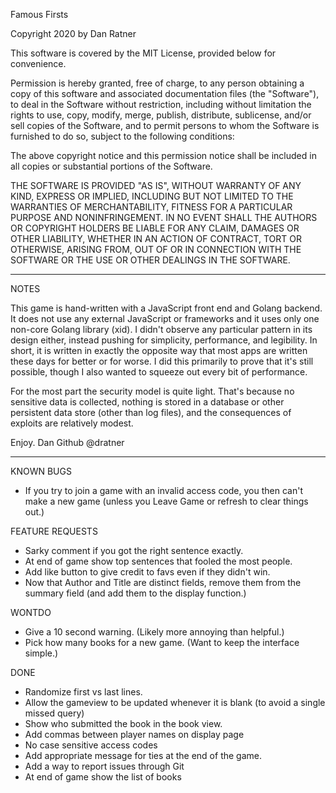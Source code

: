 Famous Firsts

Copyright 2020 by Dan Ratner

This software is covered by the MIT License, provided below for convenience.

Permission is hereby granted, free of charge, to any person obtaining a copy of this software and associated documentation files (the "Software"), to deal in the Software without restriction, including without limitation the rights to use, copy, modify, merge, publish, distribute, sublicense, and/or sell copies of the Software, and to permit persons to whom the Software is furnished to do so, subject to the following conditions:

The above copyright notice and this permission notice shall be included in all copies or substantial portions of the Software.

THE SOFTWARE IS PROVIDED "AS IS", WITHOUT WARRANTY OF ANY KIND, EXPRESS OR IMPLIED, INCLUDING BUT NOT LIMITED TO THE WARRANTIES OF MERCHANTABILITY, FITNESS FOR A PARTICULAR PURPOSE AND NONINFRINGEMENT. IN NO EVENT SHALL THE AUTHORS OR COPYRIGHT HOLDERS BE LIABLE FOR ANY CLAIM, DAMAGES OR OTHER LIABILITY, WHETHER IN AN ACTION OF CONTRACT, TORT OR OTHERWISE, ARISING FROM, OUT OF OR IN CONNECTION WITH THE SOFTWARE OR THE USE OR OTHER DEALINGS IN THE SOFTWARE.

---

NOTES

This game is hand-written with a JavaScript front end and Golang backend. It does not use any external JavaScript or frameworks and it uses only one non-core Golang library (xid). I didn't observe any particular pattern in its design either, instead pushing for simplicity, performance, and legibility. In short, it is written in exactly the opposite way that most apps are written these days for better or for worse. I did this primarily to prove that it's still possible, though I also wanted to squeeze out every bit of performance.

For the most part the security model is quite light. That's because no sensitive data is collected, nothing is stored in a database or other persistent data store (other than log files), and the consequences of exploits are relatively modest.

Enjoy. 
Dan 
Github @dratner

---

KNOWN BUGS

* If you try to join a game with an invalid access code, you then can't make a new game (unless you Leave Game or refresh to clear things out.)

FEATURE REQUESTS

* Sarky comment if you got the right sentence exactly.
* At end of game show top sentences that fooled the most people.
* Add like button to give credit to favs even if they didn't win.
* Now that Author and Title are distinct fields, remove them from the summary field (and add them to the display function.)

WONTDO

* Give a 10 second warning. (Likely more annoying than helpful.)
* Pick how many books for a new game. (Want to keep the interface simple.)

DONE

* Randomize first vs last lines.
* Allow the gameview to be updated whenever it is blank (to avoid a single missed query)
* Show who submitted the book in the book view.
* Add commas between player names on display page
* No case sensitive access codes
* Add appropriate message for ties at the end of the game.
* Add a way to report issues through Git 
* At end of game show the list of books







